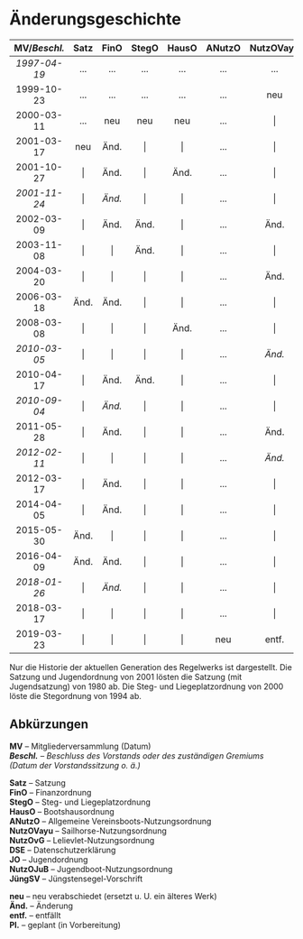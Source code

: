 Änderungsgeschichte
===================

| MV/*Beschl.* | Satz | FinO  | StegO | HausO | ANutzO | NutzOVayu | NutzOvG | DSE   | JO    | NutzOJuB | JüngSV |
| :----------: | :--: | :---: | :---: | :---: | :----: | :-------: | :-----: | :---: | :---: | :------: | :----: |
| *1997-04-19* | ...  | ...   | ...   | ...   | ...    | ...       | ...     | ...   | ...   | ...      | *neu*  |
| 1999-10-23   | ...  | ...   | ...   | ...   | ...    | neu       | ...     | ...   | ...   | ...      | \|     |
| 2000-03-11   | ...  | neu   | neu   | neu   | ...    | \|        | ...     | ...   | ...   | neu      | \|     |
| 2001-03-17   | neu  | Änd.  | \|    | \|    | ...    | \|        | ...     | ...   | neu   | Änd.     | \|     |
| 2001-10-27   | \|   | Änd.  | \|    | Änd.  | ...    | \|        | ...     | ...   | \|    | \|       | \|     |
| *2001-11-24* | \|  | *Änd.* | \|    | \|    | ...    | \|        | ...     | ...   | \|    | \|       | \|     |
| 2002-03-09   | \|   | Änd.  | Änd.  | \|    | ...    | Änd.      | ...     | ...   | \|    | \|       | \|     |
| 2003-11-08   | \|   | \|    | Änd.  | \|    | ...    | \|        | ...     | ...   | \|    | \|       | \|     |
| 2004-03-20   | \|   | \|    | \|    | \|    | ...    | Änd.      | ...     | ...   | \|    | \|       | \|     |
| 2006-03-18   | Änd. | Änd.  | \|    | \|    | ...    | \|        | ...     | ...   | \|    | \|       | \|     |
| 2008-03-08   | \|   | \|    | \|    | Änd.  | ...    | \|        | ...     | ...   | \|    | \|       | \|     |
| *2010-03-05* | \|   | \|    | \|    | \|    | ...    | *Änd.*    | ...     | ...   | \|    | \|       | \|     |
| 2010-04-17   | \|   | Änd.  | Änd.  | \|    | ...    | \|        | ...     | ...   | Änd.  | Änd.     | \|     |
| *2010-09-04* | \|  | *Änd.* | \|    | \|    | ...    | \|        | ...     | ...   | \|    | \|       | \|     |
| 2011-05-28   | \|   | Änd.  | \|    | \|    | ...    | Änd.      | ...     | ...   | \|    | \|       | \|     |
| *2012-02-11* | \|   | \|    | \|    | \|    | ...    | *Änd.*    | ...     | ...   | \|    | \|       | \|     |
| 2012-03-17   | \|   | Änd.  | \|    | \|    | ...    | \|        | neu     | ...   | \|    | \|       | \|     |
| 2014-04-05   | \|   | Änd.  | \|    | \|    | ...    | \|        | \|      | ...   | \|    | \|       | \|     |
| 2015-05-30   | Änd. | \|    | \|    | \|    | ...    | \|        | \|      | neu   | \|    | \|       | \|     |
| 2016-04-09   | Änd. | Änd.  | \|    | \|    | ...    | \|        | \|      | \|    | \|    | \|       | \|     |
| *2018-01-26* | \|   | *Änd.*| \|    | \|    | ...    | \|        | \|      | \|    | \|    | \|       | \|     |
| 2018-03-17   | \|   | \|    | \|    | \|    | ...    | \|        | \|      | \|    | Änd.  | \|       | \|     |
| 2019-03-23   | \|   | \|    | \|    | \|    | neu    | entf.     | entf.   | \|    | \|    | \|       | \|     |

Nur die Historie der aktuellen Generation des Regelwerks ist dargestellt.
Die Satzung und Jugendordnung von 2001 lösten die Satzung (mit Jugendsatzung)
von 1980 ab. Die Steg- und Liegeplatzordnung von 2000 löste die Stegordnung
von 1994 ab.


Abkürzungen
-----------

**MV** – Mitgliederversammlung (Datum)  
_**Beschl.** – Beschluss des Vorstands oder des zuständigen Gremiums (Datum der Vorstandssitzung o. ä.)_

**Satz** – Satzung  
**FinO** – Finanzordnung  
**StegO** – Steg- und Liegeplatzordnung  
**HausO** – Bootshausordnung  
**ANutzO** – Allgemeine Vereinsboots-Nutzungsordnung  
**NutzOVayu** – Sailhorse-Nutzungsordnung  
**NutzOvG** – Lelievlet-Nutzungsordnung  
**DSE** – Datenschutzerklärung  
**JO** – Jugendordnung  
**NutzOJuB** – Jugendboot-Nutzungsordnung  
**JüngSV** – Jüngstensegel-Vorschrift

**neu** – neu verabschiedet (ersetzt u. U. ein älteres Werk)  
**Änd.** – Änderung  
**entf.** – entfällt  
**Pl.** – geplant (in Vorbereitung)
